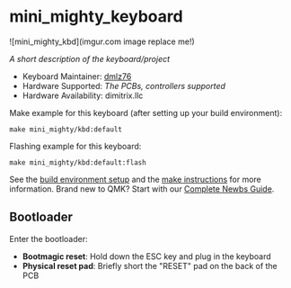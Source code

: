 # mini_mighty_keyboard

![mini_mighty_kbd](imgur.com image replace me!)

*A short description of the keyboard/project*

* Keyboard Maintainer: [dmlz76](https://github.com/dmlz76)
* Hardware Supported: *The PCBs, controllers supported*
* Hardware Availability: dimitrix.llc

Make example for this keyboard (after setting up your build environment):

    make mini_mighty/kbd:default

Flashing example for this keyboard:

    make mini_mighty/kbd:default:flash

See the [build environment setup](https://docs.qmk.fm/#/getting_started_build_tools) and the [make instructions](https://docs.qmk.fm/#/getting_started_make_guide) for more information. Brand new to QMK? Start with our [Complete Newbs Guide](https://docs.qmk.fm/#/newbs).

## Bootloader

Enter the bootloader:

* **Bootmagic reset**: Hold down the ESC key and plug in the keyboard
* **Physical reset pad**: Briefly short the "RESET" pad on the back of the PCB

